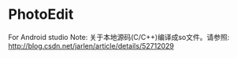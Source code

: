 # PhotoEdit
For Android studio 
Note: 
		关于本地源码(C/C++)编译成so文件。请参照: http://blog.csdn.net/jarlen/article/details/52712029
